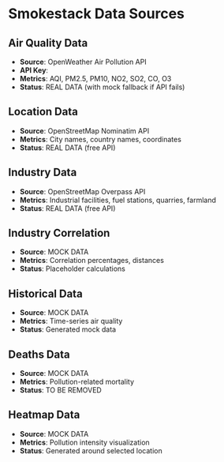 # Smokestack Data Sources

## Air Quality Data
- **Source**: OpenWeather Air Pollution API
- **API Key**: 
- **Metrics**: AQI, PM2.5, PM10, NO2, SO2, CO, O3
- **Status**: REAL DATA (with mock fallback if API fails)

## Location Data
- **Source**: OpenStreetMap Nominatim API
- **Metrics**: City names, country names, coordinates
- **Status**: REAL DATA (free API)

## Industry Data
- **Source**: OpenStreetMap Overpass API
- **Metrics**: Industrial facilities, fuel stations, quarries, farmland
- **Status**: REAL DATA (free API)

## Industry Correlation
- **Source**: MOCK DATA
- **Metrics**: Correlation percentages, distances
- **Status**: Placeholder calculations

## Historical Data
- **Source**: MOCK DATA
- **Metrics**: Time-series air quality
- **Status**: Generated mock data

## Deaths Data
- **Source**: MOCK DATA
- **Metrics**: Pollution-related mortality
- **Status**: TO BE REMOVED

## Heatmap Data
- **Source**: MOCK DATA
- **Metrics**: Pollution intensity visualization
- **Status**: Generated around selected location